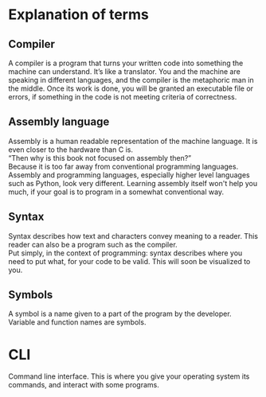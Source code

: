 # Explanation of terms

## Compiler

A compiler is a program that turns your written code into something the machine
can understand. It’s like a translator. You and the machine are speaking in
different languages, and the compiler is the metaphoric man in the middle. Once
its work is done, you will be granted an executable file or errors, if something
in the code is not meeting criteria of correctness.  

## Assembly language

Assembly is a human readable representation of the machine language. It is even
closer to the hardware than C is.  
“Then why is this book not focused on assembly then?”  
Because it is too far away from conventional programming languages.
Assembly and programming languages,
especially higher level languages such as Python, look very different.
Learning assembly itself won't help you much,
if your goal is to program in a somewhat conventional way.  

## Syntax

Syntax describes how text and characters convey meaning to a reader. This reader
can also be a program such as the compiler.  
Put simply, in the context of programming: syntax describes where you need to
put what, for your code to be valid. This will soon be visualized to you.  

## Symbols

A symbol is a name given to a part of the program by the developer.  
Variable and function names are symbols.  

# CLI

Command line interface. This is where you give your operating system its
commands, and interact with some programs.  
